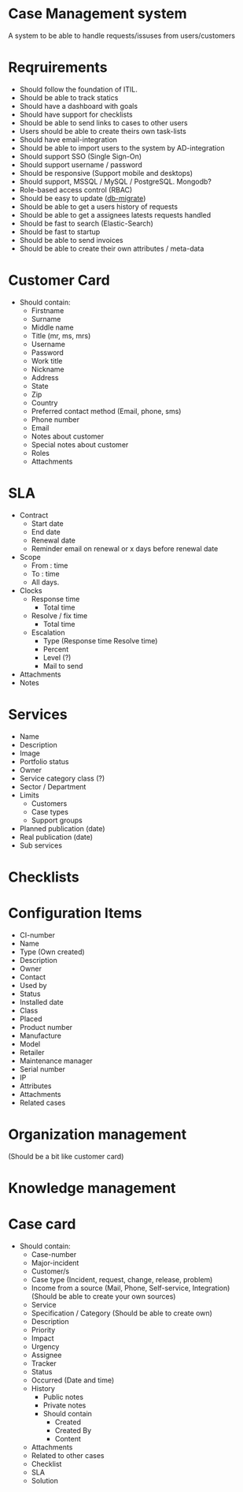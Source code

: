 # Case Management system
A system to be able to handle requests/issuses from users/customers

# Reqruirements
- Should follow the foundation of ITIL. 
- Should be able to track statics
- Should have a dashboard with goals
- Should have support for checklists
- Should be able to send links to cases to other users
- Users should be able to create theirs own task-lists
- Should have email-integration
- Should be able to import users to the system by AD-integration
- Should support SSO (Single Sign-On)
- Should support username / password
- Should be responsive (Support mobile and desktops)
- Should support, MSSQL / MySQL / PostgreSQL. Mongodb?
- Role-based access control (RBAC)
- Should be easy to update ([db-migrate](https://db-migrate.readthedocs.io/en/latest/))
- Should be able to get a users history of requests
- Should be able to get a assignees latests requests handled
- Should be fast to search (Elastic-Search)
- Should be fast to startup
- Should be able to send invoices
- Should be able to create their own attributes / meta-data

# Customer Card
- Should contain:
    - Firstname
    - Surname
    - Middle name
    - Title (mr, ms, mrs)
    - Username
    - Password
    - Work title
    - Nickname
    - Address
    - State
    - Zip
    - Country
    - Preferred contact method (Email, phone, sms)
    - Phone number
    - Email
    - Notes about customer
    - Special notes about customer
    - Roles
    - Attachments

# SLA
   - Contract
        - Start date
        - End date
        - Renewal date
        - Reminder email on renewal or x days before renewal date
   - Scope
        - From : time
        - To : time
        - All days.
   - Clocks
        - Response time
            - Total time 
        - Resolve / fix time
            - Total time
        - Escalation
            - Type (Response time Resolve time)
            - Percent 
            - Level (?)
            - Mail to send
   - Attachments
   - Notes

# Services
   - Name
   - Description
   - Image
   - Portfolio status
   - Owner
   - Service category class (?)
   - Sector / Department
   - Limits
        - Customers
        - Case types
        - Support groups
   - Planned publication (date)
   - Real publication (date)
   - Sub services

# Checklists

# Configuration Items
- CI-number
- Name
- Type (Own created)
- Description
- Owner
- Contact
- Used by
- Status
- Installed date
- Class 
- Placed
- Product number
- Manufacture
- Model
- Retailer
- Maintenance manager
- Serial number
- IP
- Attributes
- Attachments
- Related cases

# Organization management
(Should be a bit like customer card)

# Knowledge management

# Case card
- Should contain:
    - Case-number
    - Major-incident
    - Customer/s
    - Case type (Incident, request, change, release, problem)
    - Income from a source (Mail, Phone, Self-service, Integration) (Should be able to create your own sources)
    - Service
    - Specification / Category (Should be able to create own)
    - Description
    - Priority
    - Impact
    - Urgency
    - Assignee
    - Tracker
    - Status
    - Occurred (Date and time)
    - History
        - Public notes
        - Private notes
        - Should contain
            - Created
            - Created By
            - Content
    - Attachments
    - Related to other cases
    - Checklist
    - SLA
    - Solution